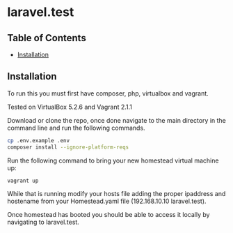 # laravel.test

## Table of Contents
* [Installation](#installation)

## Installation
To run this you must first have composer, php, virtualbox and vagrant.

Tested on VirtualBox 5.2.6 and Vagrant 2.1.1

Download or clone the repo, once done navigate to the main directory in the command line and run the following commands.
```bash
cp .env.example .env
composer install --ignore-platform-reqs
```

Run the following command to bring your new homestead virtual machine up:
```bash
vagrant up
```

While that is running modify your hosts file adding the proper ipaddress and hostename from your 
Homestead.yaml file (192.168.10.10 laravel.test).

Once homestead has booted you should be able to access it locally by navigating to laravel.test.